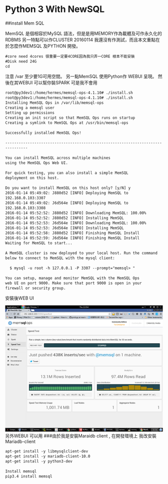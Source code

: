 # Python 3 With NewSQL


##install Mem SQL 

MemSQL 是個相容於MySQL 語法，但是是用MEMORY作為載體及可作永久化的RDBMS 
另一特點可以作CLUSTER 
20160114  我還沒有作測試，而且本文重點在於怎麼作MEMSQL 及PYTHON 開發。

```
#core need 4cores 很重要一定要4CORE因為我只弄一CORE 根本不能安裝
#Disk need 24G 
cd 
```
注意 /var 至少要1G可用空間。 
另一點MemSQL 使用Python作 WEBUI 呈現。
然後在其WEBUI 可以幫你裝SPARK  可是我不會用 


```
root@py3dev1:/home/hermes/memsql-ops-4.1.10# ./install.sh 
root@py3dev1:/home/hermes/memsql-ops-4.1.10# ./install.sh 
Installing MemSQL Ops in /var/lib/memsql-ops
Creating a memsql user
Setting up permissions
Creating an init script so that MemSQL Ops runs on startup
Creating a symlink to MemSQL Ops at /usr/bin/memsql-ops

Successfully installed MemSQL Ops!

--------------------------------------------------------------------------------

You can install MemSQL across multiple machines
using the MemSQL Ops Web UI.

For quick testing, you can also install a simple MemSQL
deployment on this host.

Do you want to install MemSQL on this host only? [y/N] y
2016-01-14 05:49:02: J880d52 [INFO] Deploying MemSQL to 192.168.0.103:3307
2016-01-14 05:49:02: J6d564e [INFO] Deploying MemSQL to 192.168.0.103:3308
2016-01-14 05:52:52: J880d52 [INFO] Downloading MemSQL: 100.00%           
2016-01-14 05:52:52: J880d52 [INFO] Installing MemSQL
2016-01-14 05:52:53: J6d564e [INFO] Downloading MemSQL: 100.00%           
2016-01-14 05:52:53: J6d564e [INFO] Installing MemSQL
2016-01-14 05:52:58: J880d52 [INFO] Finishing MemSQL Install
2016-01-14 05:52:59: J6d564e [INFO] Finishing MemSQL Install
Waiting for MemSQL to start...

A MemSQL cluster is now deployed to your local host. Run the command
below to connect to MemSQL with the mysql client:

  $ mysql -u root -h 127.0.0.1 -P 3307 --prompt="memsql> "

You can setup, manage and monitor MemSQL with the MemSQL Ops
web UI on port 9000. Make sure that port 9000 is open in your
firewall or security group.

```

安裝後WEB UI 

[![MemSQL WEBUI](MEMSQL_WEBUI.png)](MEMSQL_WEBUI.png)
另外WEBUI 可以用
###由於我是安裝Maraidb client , 在開發環境上
我改安裝Mariadb-client 
```
apt-get install -y libmysqlclient-dev
apt-get install -y mariadb-client-10.0
apt-get install -y python3-dev

Install memsql 
pip3.4 install memsql

```
